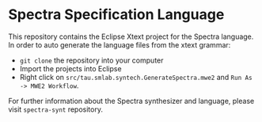 # Spectra Specification Language
This repository contains the Eclipse Xtext project for the Spectra language. In order to auto generate the language files from the xtext grammar:
- `git clone` the repository into your computer
- Import the projects into Eclipse
- Right click on `src/tau.smlab.syntech.GenerateSpectra.mwe2` and `Run As -> MWE2 Workflow`.

For further information about the Spectra synthesizer and language, please visit `spectra-synt` repository.
